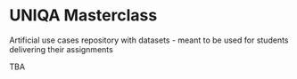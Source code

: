 # UNIQA Masterclass
Artificial use cases repository with datasets - meant to be used for students delivering their assignments

TBA
